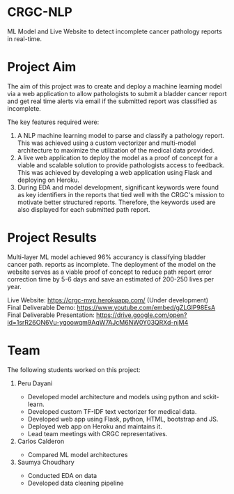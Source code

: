 # CRGC-NLP
ML Model and Live Website to detect incomplete cancer pathology reports in real-time.

# Project Aim

The aim of this project was to create and deploy a machine learning model via a web application to allow pathologists to submit a bladder cancer report and get real time alerts via email if the submitted report was classified as incomplete. 

The key features required were:
<ol class= "lead">
  <li> A NLP machine learning model to parse and classify a pathology report. This was achieved using a custom vectorizer and multi-model architecture to maximize the utilization of the medical data provided.</li>
  <li> A live web application to deploy the model as a proof of concept for a viable and scalable solution to provide pathologists access to feedback. This was achieved by developing a web application using Flask and deploying on Heroku.</li>
  <li> During EDA and model development, significant keywords were found as key identifiers in the reports that tied well with the CRGC's mission to motivate better structured reports. Therefore, the keywords used are also displayed for each submitted path report.</li>
</ol>

# Project Results
Multi-layer ML model achieved 96% accurancy is classifying bladder cancer path. reports as incomplete. The deployment of the model on the website serves as a viable proof of concept to reduce path report error correction time by 5-6 days and save an estimated of 200-250 lives per year.

Live Website: https://crgc-mvp.herokuapp.com/ (Under development)
<br>
Final Deliverable Demo: https://www.youtube.com/embed/gZLGlP98EsA
<br>
Final Deliverable Presentation: https://drive.google.com/open?id=1srR26ON6Vu-ygoowqm9AqW7AJcM6NW0Y03QRXd-njM4



# Team

The following students worked on this project:
<ol class= "lead">
  <li> Peru Dayani</li>
      <ul>
        <li> Developed model architecture and models using python and sckit-learn.
        <li> Developed custom TF-IDF text vectorizer for medical data. 
        <li> Developed web app using Flask, python, HTML, bootstrap and JS.
        <li> Deployed web app on Heroku and maintains it.
        <li> Lead team meetings with CRGC representatives.
      </ul>
  <li> Carlos Calderon</li>
        <ul>
          <li> Compared ML model architectures 
        </ul>       
  <li> Saumya Choudhary</li>
        <ul>
          <li> Conducted EDA on data
          <li> Developed data cleaning pipeline
        </ul>  
</ol>
